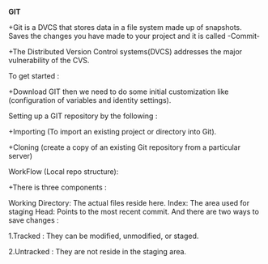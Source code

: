 **GIT** 

+Git is a DVCS that stores data in a file system made up of snapshots. Saves the changes you have made to your project and it is called -Commit-

+The Distributed Version Control systems(DVCS) addresses the major vulnerability of the CVS.

To get started :

+Download GIT then we need to do some initial customization like (configuration of variables and identity settings).

Setting up a GIT repository by the following :

+Importing (To import an existing project or directory into Git).

+Cloning (create a copy of an existing Git repository from a particular server)

WorkFlow (Local repo structure):

+There is three components :

Working Directory: The actual files reside here.
Index: The area used for staging
Head: Points to the most recent commit.
And there are two ways to save changes :

1.Tracked : They can be modified, unmodified, or staged.

2.Untracked : They are not reside in the staging area.